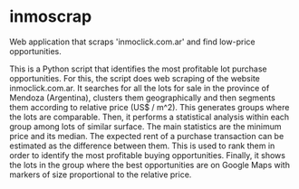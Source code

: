# inmoscrap
Web application that scraps 'inmoclick.com.ar' and find low-price opportunities.

This is a Python script that identifies the most profitable lot purchase opportunities.
For this, the script does web scraping of the website inmoclick.com.ar. It searches for all the lots for sale in the province of Mendoza (Argentina), clusters them geographically and then segments them according to relative price (US$ / m^2). This generates groups where the lots are comparable. 
Then, it performs a statistical analysis within each group among lots of similar surface. The main statistics are the minimum price and its median. The expected rent of a purchase transaction can be estimated as the difference between them. This is used to rank them in order to identify the most profitable buying opportunities.
Finally, it shows the lots in the group where the best opportunities are on Google Maps with markers of size proportional to the relative price.

